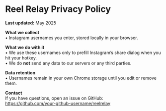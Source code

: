 # Reel Relay Privacy Policy

**Last updated:** May 2025

**What we collect**  
• Instagram usernames you enter, stored locally in your browser.

**What we do with it**  
• We use these usernames only to prefill Instagram’s share dialog when you hit your hotkey.  
• We do **not** send any data to our servers or any third parties.

**Data retention**  
• Usernames remain in your own Chrome storage until you edit or remove them.

**Contact**  
If you have questions, open an issue on GitHub:  
https://github.com/your-github-username/reelrelay
